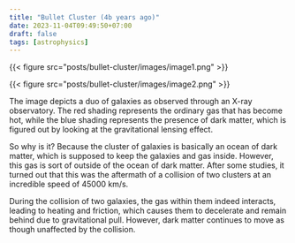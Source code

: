 ```yaml
---
title: "Bullet Cluster (4b years ago)"
date: 2023-11-04T09:49:50+07:00
draft: false
tags: [astrophysics]
---
```


{{< figure src="posts/bullet-cluster/images/image1.png" >}}

{{< figure src="posts/bullet-cluster/images/image2.png" >}}

The image depicts a duo of galaxies as observed through an X-ray observatory. The red shading represents the ordinary gas that has become hot, while the blue shading represents the presence of dark matter, which is figured out by looking at the gravitational lensing effect.

So why is it? Because the cluster of galaxies is basically an ocean of dark matter, which is supposed to keep the galaxies and gas inside. However, this gas is sort of outside of the ocean of dark matter. After some studies, it turned out that this was the aftermath of a collision of two clusters at an incredible speed of 45000 km/s.

During the collision of two galaxies, the gas within them indeed interacts, leading to heating and friction, which causes them to decelerate and remain behind due to gravitational pull. However, dark matter continues to move as though unaffected by the collision.